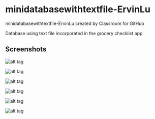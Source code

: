 # minidatabasewithtextfile-ErvinLu
minidatabasewithtextfile-ErvinLu created by Classroom for GitHub

Database using text file incorporated in the grocery checklist app

## Screenshots

![alt tag](https://cloud.githubusercontent.com/assets/14857971/11448876/bab24f24-959d-11e5-8de7-81ed3d6409f0.png)

![alt tag](https://cloud.githubusercontent.com/assets/14857971/11448877/c9054b26-959d-11e5-8ad4-eccc64f4e80b.png)

![alt tag](https://cloud.githubusercontent.com/assets/14857971/11448879/d22aeef4-959d-11e5-8d04-7de4dbfabf66.png)

![alt tag](https://cloud.githubusercontent.com/assets/14857971/11448883/dc335f3a-959d-11e5-883b-fea0e55b83f4.png)

![alt tag](https://cloud.githubusercontent.com/assets/14857971/11448884/e5c2b9ec-959d-11e5-8c02-69fe1eaa6144.png)

![alt tag](https://cloud.githubusercontent.com/assets/14857971/11448886/eb6e6bb6-959d-11e5-8fbd-a96d23b3c96e.png)
